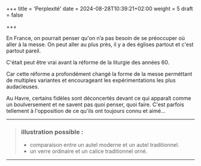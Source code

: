 +++
title = 'Perplexité'
date = 2024-08-28T10:39:21+02:00
weight = 5
draft = false

+++

En France, on pourrait penser qu'on n’a pas besoin de se préoccuper où aller à la messe. On peut aller au plus près, il y a des églises partout et c'est partout pareil.

C'était peut être vrai avant la réforme de la liturgie des années 60.

 Car cette réforme a profondément changé la forme de la messe perméttant de multiples variantes et encourageant les expérimentations les plus audacieuses.

Au Havre, certains fidèles sont déconcertés devant ce qui apparaît comme un boulversement et ne savent pas quoi penser, quoi faire. C'est parfois tellement à l'opposition de ce qu'ils ont toujours connu et aimé...

***
>  ### illustration possible :
> - comparaison entre un autel moderne et un autel traditionnel.
> - un verre ordinaire et un calice traditionnel orné.
***